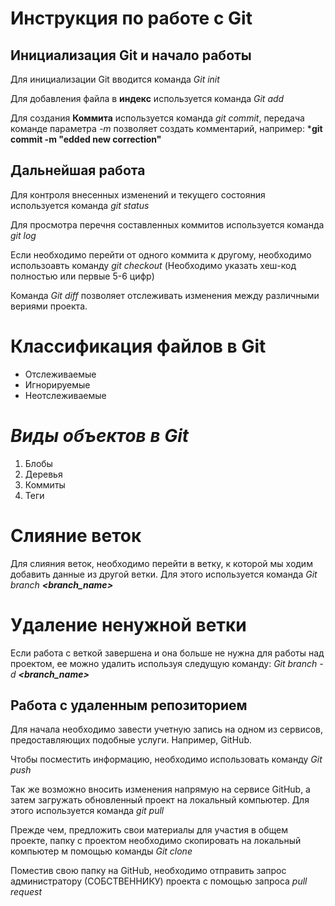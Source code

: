# Инструкция по работе с Git

## Инициализация Git и начало работы

Для инициализации Git вводится команда *Git init*

Для добавления файла в **индекс** используется команда *Git add*

Для создания **Коммита** используется команда *git commit*, передача команде параметра *-m* позволяет создать комментарий, например: *__git commit -m "edded new correction"__

## Дальнейшая работа

Для контроля внесенных изменений и текущего состояния используется команда *git status*

Для просмотра перечня составленных коммитов используется команда *git log*

Если необходимо перейти от одного коммита к другому, необходимо использоавть команду *git checkout* (Необходимо указать хеш-код полностью или первые 5-6 цифр)


Команда *Git diff* позволяет отслеживать изменения между различными вериями проекта.

# **Классификация файлов в Git**

* Отслеживаемые
* Игнорируемые
* Неотслеживаемые

# *__Виды объектов в Git__*

1. Блобы
2. Деревья
3. Коммиты
4. Теги

# Слияние веток

Для слияния веток, необходимо перейти в ветку, к которой мы ходим добавить данные из другой ветки. Для этого используется команда *Git branch __<branch_name>__*

# Удаление ненужной ветки

Если работа с веткой завершена и она больше не нужна для работы над проектом, ее можно удалить используя следущую команду: *Git branch -d __<branch_name>__*

## Работа с удаленным репозиторием

Для начала необходимо завести учетную запись на одном из сервисов, предоставляющих подобные услуги. Например, GitHub.

Чтобы посместить информацию, необходимо использовать команду *Git push*

Так же возможно вносить изменения напрямую на сервисе GitHub, а затем загружать обновленный проект на локальный компьютер. Для этого используется команда *git pull*

Прежде чем, предложить свои материалы для участия в общем проекте, папку с проектом необходимо скопировать на локальный компьютер м помощью команды *Git clone* 

Поместив свою папку на GitHub, необходимо отправить запрос администратору (СОБСТВЕННИКУ)
проекта с помощью запроса *pull request* 



